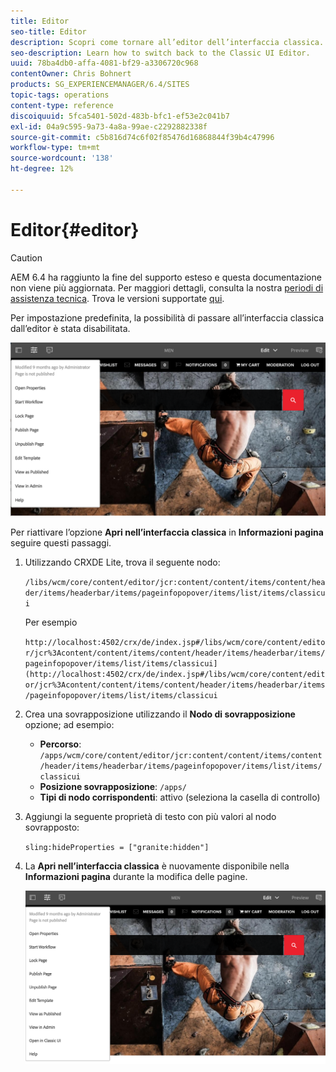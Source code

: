 ```yaml
---
title: Editor
seo-title: Editor
description: Scopri come tornare all’editor dell’interfaccia classica.
seo-description: Learn how to switch back to the Classic UI Editor.
uuid: 78ba4db0-affa-4081-bf29-a3306720c968
contentOwner: Chris Bohnert
products: SG_EXPERIENCEMANAGER/6.4/SITES
topic-tags: operations
content-type: reference
discoiquuid: 5fca5401-502d-483b-bfc1-ef53e2c041b7
exl-id: 04a9c595-9a73-4a8a-99ae-c2292882338f
source-git-commit: c5b816d74c6f02f85476d16868844f39b4c47996
workflow-type: tm+mt
source-wordcount: '138'
ht-degree: 12%

---
```


# Editor{#editor}

>[!CAUTION]
>
>AEM 6.4 ha raggiunto la fine del supporto esteso e questa documentazione non viene più aggiornata. Per maggiori dettagli, consulta la nostra [periodi di assistenza tecnica](https://helpx.adobe.com/it/support/programs/eol-matrix.html). Trova le versioni supportate [qui](https://experienceleague.adobe.com/docs/).

Per impostazione predefinita, la possibilità di passare all’interfaccia classica dall’editor è stata disabilitata.

![chlimage_1-9](assets/chlimage_1-9.png)

Per riattivare l’opzione **Apri nell’interfaccia classica** in **Informazioni pagina** seguire questi passaggi.

1. Utilizzando CRXDE Lite, trova il seguente nodo:

   `/libs/wcm/core/content/editor/jcr:content/content/items/content/header/items/headerbar/items/pageinfopopover/items/list/items/classicui`

   Per esempio

   `http://localhost:4502/crx/de/index.jsp#/libs/wcm/core/content/editor/jcr%3Acontent/content/items/content/header/items/headerbar/items/pageinfopopover/items/list/items/classicui](http://localhost:4502/crx/de/index.jsp#/libs/wcm/core/content/editor/jcr%3Acontent/content/items/content/header/items/headerbar/items/pageinfopopover/items/list/items/classicui`

1. Crea una sovrapposizione utilizzando il **Nodo di sovrapposizione** opzione; ad esempio:

   * **Percorso**: `/apps/wcm/core/content/editor/jcr:content/content/items/content/header/items/headerbar/items/pageinfopopover/items/list/items/classicui`
   * **Posizione sovrapposizione**: `/apps/`
   * **Tipi di nodo corrispondenti**: attivo (seleziona la casella di controllo)

1. Aggiungi la seguente proprietà di testo con più valori al nodo sovrapposto:

   `sling:hideProperties = ["granite:hidden"]`

1. La **Apri nell’interfaccia classica** è nuovamente disponibile nella **Informazioni pagina** durante la modifica delle pagine.

   ![chlimage_1-10](assets/chlimage_1-10.png)
